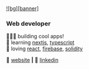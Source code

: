 [![bg][banner]][website]

### Web developer

👨🏼‍💻 building cool apps!  
🧠 learning [nextjs][next], [typescript][typescript]  
💜 loving [react][react], [firebase][firebase], [solidity][solidity]  

🏡 [website][website] **|** 
👔 [linkedin][linkedin]


[react]: http://reactjs.org
[firebase]: https://firebase.google.com
[next]: https://nextjs.org
[solidity]: https://github.com/ethereum/solidity
[typescript]: https://www.typescriptlang.org
[website]: https://suspicious-noyce-d853fc.netlify.app
[linkedin]: https://linkedin.com/in/lorenzosyku
